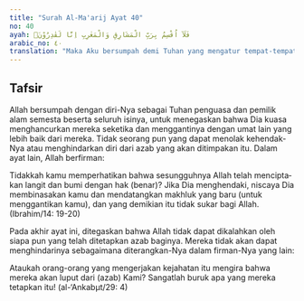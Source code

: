 ```yaml
---
title: "Surah Al-Ma'arij Ayat 40"
no: 40
ayah: فَلَآ اُقْسِمُ بِرَبِّ الْمَشَارِقِ وَالْمَغٰرِبِ اِنَّا لَقٰدِرُوْنَۙ
arabic_no: ٤٠
translation: "Maka Aku bersumpah demi Tuhan yang mengatur tempat-tempat terbit dan terbenamnya  (matahari, bulan dan bintang), sungguh, Kami pasti mampu, "
---
```


## Tafsir

Allah bersumpah dengan diri-Nya sebagai Tuhan penguasa dan pemilik alam semesta beserta seluruh isinya, untuk menegaskan bahwa Dia kuasa menghancurkan mereka seketika dan menggantinya dengan umat lain yang lebih baik dari mereka. Tidak seorang pun yang dapat menolak kehendak-Nya atau menghindarkan diri dari azab yang akan ditimpakan itu. Dalam ayat lain, Allah berfirman:

Tidakkah kamu memperhatikan bahwa sesungguhnya Allah telah mencipta­kan langit dan bumi dengan hak (benar)? Jika Dia menghendaki, niscaya Dia membinasakan kamu dan mendatangkan makhluk yang baru (untuk menggantikan kamu), dan yang demikian itu tidak sukar bagi Allah. (Ibrahim/14: 19-20) 

Pada akhir ayat ini, ditegaskan bahwa Allah tidak dapat dikalahkan oleh siapa pun yang telah ditetapkan azab baginya. Mereka tidak akan dapat menghindarinya sebagaimana diterangkan-Nya dalam firman-Nya yang lain:

Ataukah orang-orang yang mengerjakan kejahatan itu mengira bahwa mereka akan luput dari (azab) Kami? Sangatlah buruk apa yang mereka tetapkan itu! (al-‘Ankabµt/29: 4)